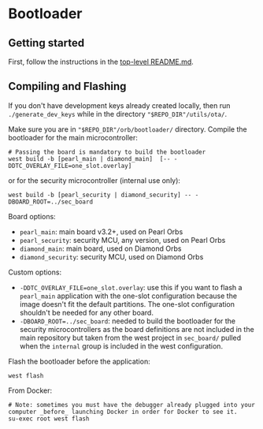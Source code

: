 # Bootloader

## Getting started

First, follow the instructions in the [top-level README.md](../README.md).

## Compiling and Flashing

If you don't have development keys already created locally, then run
`./generate_dev_keys` while in the directory `"$REPO_DIR"/utils/ota/`.

Make sure you are in `"$REPO_DIR"/orb/bootloader/` directory.
Compile the bootloader for the main microcontroller:

```shell
# Passing the board is mandatory to build the bootloader
west build -b [pearl_main | diamond_main]  [-- -DDTC_OVERLAY_FILE=one_slot.overlay]
```

or for the security microcontroller (internal use only):

```shell
west build -b [pearl_security | diamond_security] -- -DBOARD_ROOT=../sec_board
```

Board options:

- `pearl_main`: main board v3.2+, used on Pearl Orbs
- `pearl_security`: security MCU, any version, used on Pearl Orbs
- `diamond_main`: main board, used on Diamond Orbs
- `diamond_security`: security MCU, used on Diamond Orbs

Custom options:

- `-DDTC_OVERLAY_FILE=one_slot.overlay`: use this if you want to flash a `pearl_main` application with the one-slot
  configuration because the image doesn't fit the default partitions. The one-slot configuration shouldn't be needed for
  any other board.
- `-DBOARD_ROOT=../sec_board`: needed to build the bootloader for the security microcontrollers as the board definitions
  are not included in the main repository but taken from the west project in `sec_board/` pulled when the `internal`
  group is included in the west configuration.

Flash the bootloader before the application:

```shell
west flash
```

From Docker:

```shell
# Note: sometimes you must have the debugger already plugged into your computer _before_ launching Docker in order for Docker to see it.
su-exec root west flash
```
